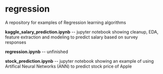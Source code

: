 # regression
A repository for examples of Regression learning algorithms

**kaggle_salary_prediction.ipynb** -- jupyter notebook showing cleanup, EDA, feature extraction and modeling to predict salary based on survey responses

**regression.ipynb** -- unfinished

**stock_prediction.ipynb** -- jupyter notebook showing an example of using Artifical Neural Networks (ANN) to predict stock price of Apple
